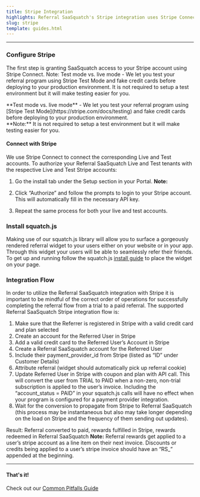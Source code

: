 ```yaml
---
title: Stripe Integration
highlights: Referral SaaSquatch's Stripe integration uses Stripe Connect to automatically track subscriptions and give people discounts. This guide will walk you through how to set up this integration.
slug: stripe
template: guides.html
---
```



* * *

### Configure Stripe

The first step is granting SaaSquatch access to your Stripe account using Stripe Connect. Note: Test mode vs. live mode - We let you test your referral program using Stripe Test Mode and fake credit cards before deploying to your production environment. It is not required to setup a test environment but it will make testing easier for you.

<div class="well ">**Test mode vs. live mode** - We let you test your referral program using [Stripe Test Mode](https://stripe.com/docs/testing) and fake credit cards before deploying to your production environment.
<br>
**Note:** It is not required to setup a test environment but it will make testing easier for you.

</div>

#### Connect with Stripe

We use Stripe Connect to connect the corresponding Live and Test accounts. To authorize your Referral SaaSquatch Live and Test tenants with the respective Live and Test Stripe accounts:

1.  Go the install tab under the Setup section in your Portal.
**Note:**

3.  Click “Authorize” and follow the prompts to login to your Stripe account. This will automatically fill in the necessary API key.
4.  Repeat the same process for both your live and test accounts.

### Install squatch.js

Making use of our squatch.js library will allow you to surface a gorgeously rendered referral widget to your users either on your website or in your app. Through this widget your users will be able to seamlessly refer their friends. To get up and running follow the squatch.js [install guide](/app-integration/) to place the widget on your page.

### Integration Flow

In order to utilize the Referral SaaSquatch integration with Stripe it is important to be mindful of the correct order of operations for successfully completing the referral flow from a trial to a paid referral. The supported Referral SaaSquatch Stripe integration flow is:

1.  Make sure that the Referrer is registered in Stripe with a valid credit card and plan selected
2.  Create an account for the Referred User in Stripe
3.  Add a valid credit card to the Referred User’s Account in Stripe
4.  Create a Referral SaaSquatch account for the Referred User
5.  Include their payment_provider_id from Stripe (listed as “ID” under Customer Details)
6.  Attribute referral (widget should automatically pick up referral cookie)
7.  Update Referred User in Stripe with coupon and plan with API call. This will convert the user from TRIAL to PAID when a non-zero, non-trial subscription is applied to the user’s invoice. Including the “account_status = PAID” in your squatch.js calls will have no effect when your program is configured for a payment provider integration.
8.  Wait for the conversion to propagate from Stripe to Referral SaaSquatch (this process may be instantaneous but also may take longer depending on the load on Stripe and the frequency of them sending out updates).

Result: Referral converted to paid, rewards fulfilled in Stripe, rewards redeemed in Referral SaaSquatch **Note:** Referral rewards get applied to a user’s stripe account as a line item on their next invoice. Discounts or credits being applied to a user’s stripe invoice should have an “RS_” appended at the beginning.

* * *

#### That's it!

Check out our [Common Pitfalls Guide](/bestpractices/common-pitfalls)
